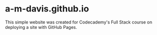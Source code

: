 # a-m-davis.github.io

This simple website was created for Codecademy's Full Stack course on deploying a site with GitHub Pages.
